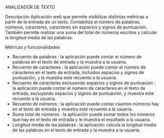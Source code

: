 ANALIZADOR DE TEXTO

Descripción
Aplicación web que permite visibilizar distintas métricas a partir de la entrada de un texto. Contabiliza el número de palabras, números, caracteres, caracteres sin espacios y signos de puntuación. También permite realizar una suma del total de números escritos y calcular la longitud media de las palabras.

Métricas y funcionalidades

* Recuento de palabras : la aplicación puede contar el número de
palabras en el texto de entrada y la muestra a la usuaria.
* Recuento de caracteres : la aplicación puede contar el número de
caracteres en el texto de entrada, incluidos espacios y signos de
puntuación, y la muestra este recuento a la usuaria.
* Recuento de caracteres excluyendo espacios y signos de puntuación :
la aplicación puede contar el número de caracteres en el texto de
entrada, excluyendo espacios y signos de puntuación, y muestra este recuento a la usuaria.
* Recuento de números : la aplicación puede contar cúantos números hay en el texto de entrada y muestra este recuento a la usuaria.
* Suma total de números : la aplicación puede sumar todos los números que hay en el texto de entrada y le muestra el resultado a la usuaria.
* Longitud media de las palabras : la aplicación calcula la
longitud media de las palabras en el texto de entrada y la muestra a la usuaria.
